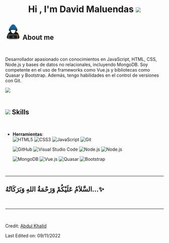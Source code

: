 
<h1 align="center"><b>Hi , I'm  David Maluendas </b><img src="https://media.giphy.com/media/hvRJCLFzcasrR4ia7z/giphy.gif" width="35"></h1>




	
## <picture><img src = "https://github.com/0xAbdulKhalid/0xAbdulKhalid/raw/main/assets/mdImages/about_me.gif" width = 50px></picture> **About me**



<br>

 Desarrollador apasionado con conocimientos en JavaScript, HTML, CSS, Node.js y bases de datos no relacionales, incluyendo MongoDB. Soy competente en el uso de frameworks como Vue.js y bibliotecas como Quasar y Bootstrap. Además, tengo habilidades en el control de versiones con Git.
<br>

<img src="https://user-images.githubusercontent.com/73097560/115834477-dbab4500-a447-11eb-908a-139a6edaec5c.gif"><br><br>

## <img src="https://media2.giphy.com/media/QssGEmpkyEOhBCb7e1/giphy.gif?cid=ecf05e47a0n3gi1bfqntqmob8g9aid1oyj2wr3ds3mg700bl&rid=giphy.gif" width ="25"><b> Skills</b>
<br>

<p align="center">

- **Herramientas**: <br>
     ![HTML5](https://img.shields.io/badge/HTML5%20-%23E34F26.svg?style=for-the-badge&logo=html5&logoColor=white)
     ![CSS3](https://img.shields.io/badge/CSS%20-%231572B6.svg?style=for-the-badge&logo=css3&logoColor=white)
     ![JavaScript](https://img.shields.io/badge/JavaScript%20-%23F7DF1E.svg?style=for-the-badge&logo=javascript&logoColor=black) 
      ![Git](https://img.shields.io/badge/git-%23F05033.svg?style=for-the-badge&logo=git&logoColor=white)
  
    ![GitHub](https://img.shields.io/badge/github-%23121011.svg?style=for-the-badge&logo=github&logoColor=white)
   ![Visual Studio Code](https://img.shields.io/badge/Visual%20Studio%20Code-0078d7.svg?style=for-the-badge&logo=visual-studio-code&logoColor=white)
   ![Node.js](https://img.shields.io/badge/Node.js-%2343853D.svg?style=for-the-badge&logo=node.js&logoColor=white)
   ![Node.js](https://img.shields.io/badge/Node.js-%2343853D.svg?style=for-the-badge&logo=node.js&logoColor=white)

   ![MongoDB](https://img.shields.io/badge/MongoDB-%234ea94b.svg?style=for-the-badge&logo=mongodb&logoColor=white)
   ![Vue.js](https://img.shields.io/badge/Vue.js-%234FC08D.svg?style=for-the-badge&logo=vue.js&logoColor=white)
   ![Quasar](https://img.shields.io/badge/Quasar-%2300CD79.svg?style=for-the-badge&logo=quasar&logoColor=white)
   ![Bootstrap](https://img.shields.io/badge/Bootstrap-%23563D7C.svg?style=for-the-badge&logo=bootstrap&logoColor=white)


<br>
</p>


----


## <b>السَّلاَمُ عَلَيْكُمْ وَرَحْمَةُ اللهِ وَبَرَكَاتُهُ...✨</b>

</div>
<br>


---

<br>

Credit: [Abdul Khalid](https://github.com/0xabdulkhalid)

Last Edited on: 09/11/2022
